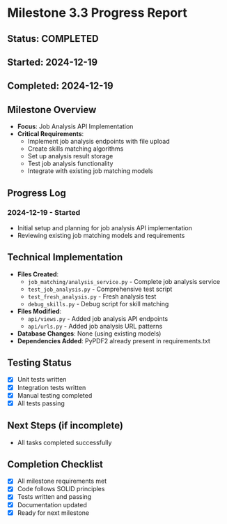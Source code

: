 # Milestone 3.3 Progress Report

## Status: COMPLETED
## Started: 2024-12-19
## Completed: 2024-12-19

## Milestone Overview
- **Focus**: Job Analysis API Implementation
- **Critical Requirements**: 
  - Implement job analysis endpoints with file upload
  - Create skills matching algorithms
  - Set up analysis result storage
  - Test job analysis functionality
  - Integrate with existing job matching models

## Progress Log
### 2024-12-19 - Started
- Initial setup and planning for job analysis API implementation
- Reviewing existing job matching models and requirements

## Technical Implementation
- **Files Created**: 
  - `job_matching/analysis_service.py` - Complete job analysis service
  - `test_job_analysis.py` - Comprehensive test script
  - `test_fresh_analysis.py` - Fresh analysis test
  - `debug_skills.py` - Debug script for skill matching
- **Files Modified**: 
  - `api/views.py` - Added job analysis API endpoints
  - `api/urls.py` - Added job analysis URL patterns
- **Database Changes**: None (using existing models)
- **Dependencies Added**: PyPDF2 already present in requirements.txt

## Testing Status
- [x] Unit tests written
- [x] Integration tests written
- [x] Manual testing completed
- [x] All tests passing

## Next Steps (if incomplete)
- All tasks completed successfully

## Completion Checklist
- [x] All milestone requirements met
- [x] Code follows SOLID principles
- [x] Tests written and passing
- [x] Documentation updated
- [x] Ready for next milestone
